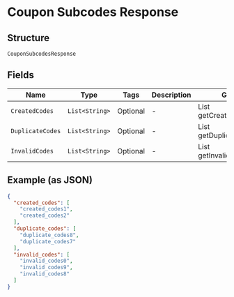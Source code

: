 
# Coupon Subcodes Response

## Structure

`CouponSubcodesResponse`

## Fields

| Name | Type | Tags | Description | Getter | Setter |
|  --- | --- | --- | --- | --- | --- |
| `CreatedCodes` | `List<String>` | Optional | - | List<String> getCreatedCodes() | setCreatedCodes(List<String> createdCodes) |
| `DuplicateCodes` | `List<String>` | Optional | - | List<String> getDuplicateCodes() | setDuplicateCodes(List<String> duplicateCodes) |
| `InvalidCodes` | `List<String>` | Optional | - | List<String> getInvalidCodes() | setInvalidCodes(List<String> invalidCodes) |

## Example (as JSON)

```json
{
  "created_codes": [
    "created_codes1",
    "created_codes2"
  ],
  "duplicate_codes": [
    "duplicate_codes8",
    "duplicate_codes7"
  ],
  "invalid_codes": [
    "invalid_codes0",
    "invalid_codes9",
    "invalid_codes8"
  ]
}
```

